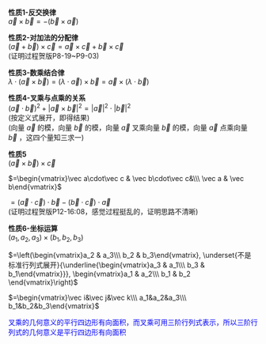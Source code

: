 **性质1-反交换律**  
$\vec a\times\vec b=-(\vec b\times\vec a)$  
  
**性质2-对加法的分配律**  
$(\vec a+\vec b)\times\vec c=\vec a \times\vec c+\vec b\times\vec c$  
(证明过程贺版P8-19~P9-03)  
  
**性质3-数乘结合律**  
$\lambda\cdot(\vec a \times  \vec b)  
=(\lambda\cdot\vec a)\times  \vec b  
=\vec a\times(\lambda\cdot\vec b)$  
  
**性质4-叉乘与点乘的关系**  
$(\vec a\cdot \vec b)^2 + |\vec a \times \vec b|^2 = |\vec a|^2\cdot|\vec b|^2$  
(按定义式展开，即得结果)  
(向量 $\vec a$ 的模，向量 $\vec b$ 的模，向量 $\vec a$ 叉乘向量 $\vec b$ 的模，向量 $\vec a$ 点乘向量 $\vec b$ ，这四个量知三求一)  
  
**性质5**  
$(\vec a \times \vec b) \times \vec c$  
  
$=\begin{vmatrix}\vec a\cdot\vec c & \vec b\cdot\vec c&\\\ \vec a & \vec b\end{vmatrix}$  
  
$=(\vec a\cdot\vec c)\cdot\vec b-(\vec b\cdot\vec c)\cdot\vec a$  
(证明过程贺版P12-16:08，感觉过程挺乱的，证明思路不清晰)  
  
**性质6-坐标运算**  
$(a_1,a_2,a_3) \times (b_1,b_2,b_3)$  
  
$=\left(\begin{vmatrix}a_2 & a_3\\\ b_2 & b_3\end{vmatrix},  
\underset{不是标准行列式展开}{\underline{\begin{vmatrix}a_3 & a_1\\\ b_3 & b_1\end{vmatrix}}},  
\begin{vmatrix}a_1 & a_2\\\ b_1 & b_2 \end{vmatrix}\right)$  
  
$=\begin{vmatrix}\vec i&\vec j&\vec k\\\ a_1&a_2&a_3\\\ b_1&b_2&b_3\end{vmatrix}$  
  
<font color=blue>叉乘的几何意义的平行四边形有向面积，而叉乘可用三阶行列式表示，所以三阶行列式的几何意义是平行四边形有向面积</font>  
